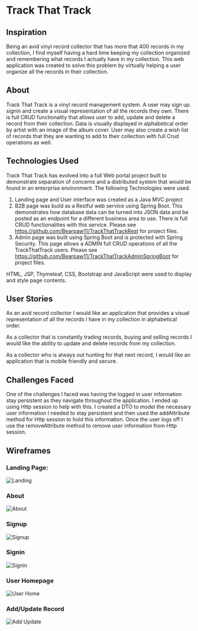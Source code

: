 # Track That Track

## Inspiration
Being an avid vinyl record collector that has more that 400 records in my collection, I find myself having a hard time keeping my collection organized and remembering what records I actually have in my collection. This web application was created to solve this problem by virtually helping a user organize all the records in their collection.

## About
Track That Track is a vinyl record management system. A user may sign up. signin and create a visual representation of all the records they own. 
There is full CRUD functionality that allows user to add, update and delete a record from their collection. Data is visually displayed in alphabetical 
order by artist with an image of the album cover. User may also create a wish list of records that they are wanting to add to their collection with full Crud operations as well.

## Technologies Used
Track That Track has evolved into a full Web portal project built to demonstrate separation of concerns and a distributed system that would be found in an enterprise environment.
The following Technologies were used.
   1. Landing page and User interface was created as a Java MVC project
   2. B2B page was build as a Restful web service using Spring Boot. This demonstrates how database data can be turned into JSON data and be posted as an endpoint for a different business area to use. There is full CRUD functionalities with this service. Please see https://github.com/Bearpaw11/TrackThatTrackRest for project files. 
   3. Admin page was built using Spring Boot and is protected with Spring Security. This page allows a ADMIN full CRUD operations of all the TrackThatTrack users. Please see https://github.com/Bearpaw11/TrackThatTrackAdminSpringBoot for project files. 
   
HTML, JSP, Thymeleaf, CSS, Bootstrap and JavaScript were used to display and style page contents. 
## User Stories
As an avid record collector I would like an application that provides a visual representation of all the records I have in my collection in alphabetical order.

As a collector that is constantly trading records, buying and selling records I would like the ability to update and delete records from my collection.

As a collector who is always out hunting for that next record, I would like an application that is mobile friendly and secure.
## Challenges Faced
One of the challenges I faced was having the logged in user information stay persistent as they navigate throughout the application. I ended up using Http session to help with this. I created a DTO to model the necessary user information I needed to stay persistent and then used the addAttribute method for Http session to hold this information. Once the user logs off I use the removeAttribute method to remove user information from Http session. 

## Wireframes
### Landing Page:
![Landing](https://user-images.githubusercontent.com/54750179/184665209-eb2612e8-426d-486a-9446-ed9e57671be8.png)

### About
![About](https://user-images.githubusercontent.com/54750179/184665532-1b1e20e4-f56f-4b94-bd64-310a65f229bd.png)


### Signup
![Signup](https://user-images.githubusercontent.com/54750179/184665645-b07f42fb-023b-4660-bcbc-0f6f430fb65d.png)

### Signin
![Signin](https://user-images.githubusercontent.com/54750179/184666227-766a3a44-da7d-4c90-b35b-d83ecf7e73c3.png)

### User Homepage
![User Home](https://user-images.githubusercontent.com/54750179/184666444-1d62b436-5dc9-47c1-847d-5b3b69918b16.png)


### Add/Update Record
![Add Update](https://user-images.githubusercontent.com/54750179/184666876-8f3c69e2-44bc-48b2-a124-b51248da83db.png)

